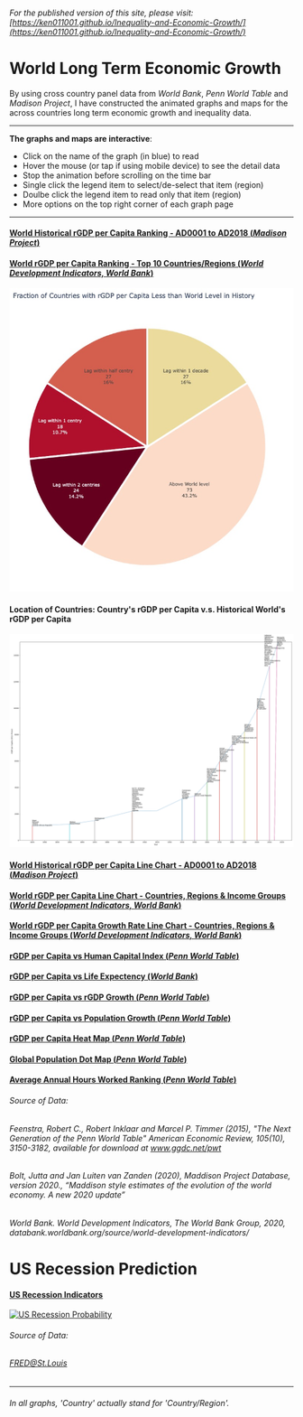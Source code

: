 ###### For the published version of this site, please visit:[https://ken011001.github.io/Inequality-and-Economic-Growth/](https://ken011001.github.io/Inequality-and-Economic-Growth/)

# World Long Term Economic Growth

By using cross country panel data from *World Bank*, *Penn World Table* and *Madison Project*, I have constructed the animated graphs and maps for the  across countries long term economic growth and inequality data.

---
**The graphs and maps are interactive**:
- Click on the name of the graph (in blue) to read 
- Hover the mouse (or tap if using mobile device) to see the detail data
- Stop the animation before scrolling on the time bar
- Single click the legend item to select/de-select that item (region)
- Doulbe click the legend item to read only that item (region)
- More options on the top right corner of each graph page

---

#### [World Historical rGDP per Capita Ranking - AD0001 to AD2018 (*Madison Project*)](https://ken011001.github.io/Inequality-and-Economic-Growth/html/rGDP%20per%20Capita%20Ranking_MPD2.html)

#### [World rGDP per Capita Ranking - Top 10 Countries/Regions (*World Development Indicators, World Bank*)](https://ken011001.github.io/Inequality-and-Economic-Growth/html/rGDP%20per%20Capita%20Ladder.html)

![](/html/Years%20Lagged%20Behind.jpg?raw=true)
#### Location of Countries: Country's rGDP per Capita v.s. Historical World's rGDP per Capita
![](/html/MPD%20Lag%20Position.png)

#### [World Historical rGDP per Capita Line Chart - AD0001 to AD2018 (*Madison Project*)](https://ken011001.github.io/Inequality-and-Economic-Growth/html/rGDP%20per%20Capita%20Line%20MPD.html)
#### [World rGDP per Capita Line Chart - Countries, Regions & Income Groups (*World Development Indicators, World Bank*)](https://ken011001.github.io/Inequality-and-Economic-Growth/html/rGDP%20per%20Capita%20Line%20WB.html)
#### [World rGDP per Capita Growth Rate Line Chart - Countries, Regions & Income Groups (*World Development Indicators, World Bank*)](https://ken011001.github.io/Inequality-and-Economic-Growth/html/rGDP%20per%20Capita%20Growth%20Line%20WB.html)

#### [rGDP per Capita vs Human Capital Index (*Penn World Table*)](https://ken011001.github.io/Inequality-and-Economic-Growth/html/rGDP_HC_PWT.html)

#### [rGDP per Capita vs Life Expectency (*World Bank*)](https://ken011001.github.io/Inequality-and-Economic-Growth/html/rGDP_Life_Exp_Scatter.html)

#### [rGDP per Capita vs rGDP Growth (*Penn World Table*)](https://ken011001.github.io/Inequality-and-Economic-Growth/html/PWT%20rGDP%20Growth.html)

#### [rGDP per Capita vs Population Growth (*Penn World Table*)](https://ken011001.github.io/Inequality-and-Economic-Growth/html/PWT%20Pop%20Growth.html)

#### [rGDP per Capita Heat Map (*Penn World Table*)](https://ken011001.github.io/Inequality-and-Economic-Growth/html/Global%20rGDP%20per%20Capita%20Heat%20Map.html)

#### [Global Population Dot Map (*Penn World Table*)](https://ken011001.github.io/Inequality-and-Economic-Growth/html/Global%20Pop%20Map.html)
#### [Average Annual Hours Worked Ranking (*Penn World Table*)](https://ken011001.github.io/Inequality-and-Economic-Growth/html/pwt_avh_bar.html)

###### Source of Data:
######  *Feenstra, Robert C., Robert Inklaar and Marcel P. Timmer (2015), "The Next Generation of the Penn World Table" American Economic Review, 105(10), 3150-3182, available for download at www.ggdc.net/pwt*
###### *Bolt, Jutta and Jan Luiten van Zanden (2020), Maddison Project Database, version 2020., “Maddison style estimates of the evolution of the world economy. A new 2020 update”*
###### *World Bank. World Development Indicators, The World Bank Group, 2020, databank.worldbank.org/source/world-development-indicators/*


# US Recession Prediction
#### [US Recession Indicators](https://research.stlouisfed.org/dashboard/48606)
[![US Recession Probability](https://mybinder.org/badge_logo.svg)](https://mybinder.org/v2/gh/ken011001/data-visualization/master?urlpath=lab/tree/US%20Recession%20Probability.ipynb)
###### Source of Data: 
###### *FRED@St.Louis*

---
###### In all graphs, 'Country' actually stand for 'Country/Region'.
